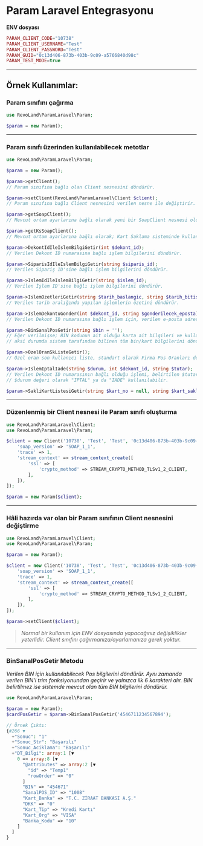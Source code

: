 # Param Laravel Entegrasyonu

**ENV dosyası**

``` php
PARAM_CLIENT_CODE="10738"
PARAM_CLIENT_USERNAME="Test"
PARAM_CLIENT_PASSWORD="Test"
PARAM_GUID="0c13d406-873b-403b-9c09-a5766840d98c"
PARAM_TEST_MODE=true
```

___

## Örnek Kullanımlar:

### Param sınıfını çağırma

``` php
use RevoLand\ParamLaravel\Param;

$param = new Param();
```
___
### Param sınıfı üzerinden kullanılabilecek metotlar

``` php
use RevoLand\ParamLaravel\Param;

$param = new Param();

$param->getClient();
// Param sınıfına bağlı olan Client nesnesini döndürür.

$param->setClient(RevoLand\ParamLaravel\Client $client);
// Param sınıfına bağlı Client nesnesini verilen nesne ile değiştirir.

$param->getSoapClient();
// Mevcut ortam ayarlarına bağlı olarak yeni bir SoapClient nesnesi oluşturur.

$param->getKsSoapClient();
// Mevcut ortam ayarlarına bağlı olarak; Kart Saklama sisteminde kullanılmak üzere yeni bir SoapClient nesnesi oluşturur.

$param->DekontIdIleIslemBilgiGetir(int $dekont_id);
// Verilen Dekont ID numarasına bağlı işlem bilgilerini döndürür.

$param->SiparisIdIleIslemBilgiGetir(string $siparis_id);
// Verilen Sipariş ID'sine bağlı işlem bilgilerini döndürür.

$param->IslemIdIleIslemBilgiGetir(string $islem_id);
// Verilen İşlem ID'sine bağlı işlem bilgilerini döndürür.

$param->IslemOzetleriGetir(string $tarih_baslangic, string $tarih_bitis);
// Verilen tarih aralığında yapılan işlemlerin özetini döndürür.

$param->IslemDekontuGonder(int $dekont_id, string $gonderilecek_eposta);
// Verilen Dekont ID numarasına bağlı işlem için, verilen e-posta adresine işlem bilgilerini gönderir.

$param->BinSanalPosGetir(string $bin = '');
// Eğer verilmişse; BIN kodunun ait olduğu karta ait bilgileri ve kullanılabilek SanalPos_Id değerini döndürür,
// aksi durumda sistem tarafından bilinen tüm bin/kart bilgilerini döndürür.

$param->OzelOranSkListeGetir();
// Özel oran son kullanıcı liste, standart olarak Firma Pos Oranları deki metottan dönen oranların aynısı döner. Üye işyerinin müşterisine göstereceği komisyon oranlarını listeler. 

$param->IslemIptalIade(string $durum, int $dekont_id, string $tutar);
// Verilen Dekont ID numarasının bağlı olduğu işlemi, belirtilen $tutar üzerinden iptal/iade eder.
// $durum değeri olarak "IPTAL" ya da "IADE" kullanılabilir.

$param->SakliKartListesiGetir(string $kart_no = null, string $kart_saklama_kisi_id = null);
```
___
### Düzenlenmiş bir Client nesnesi ile Param sınıfı oluşturma

``` php
use RevoLand\ParamLaravel\Client;
use RevoLand\ParamLaravel\Param;

$client = new Client('10738', 'Test', 'Test', '0c13d406-873b-403b-9c09-a5766840d98c', true, [
    'soap_version' => 'SOAP_1_1',
    'trace' => 1,
    'stream_context' => stream_context_create([
        'ssl' => [
            'crypto_method' => STREAM_CRYPTO_METHOD_TLSv1_2_CLIENT,
        ],
    ]),
]);

$param = new Param($client);
```
___
### Hâli hazırda var olan bir Param sınıfının Client nesnesini değiştirme

``` php
use RevoLand\ParamLaravel\Client;
use RevoLand\ParamLaravel\Param;

$param = new Param();

$client = new Client('10738', 'Test', 'Test', '0c13d406-873b-403b-9c09-a5766840d98c', true, [
    'soap_version' => 'SOAP_1_1',
    'trace' => 1,
    'stream_context' => stream_context_create([
        'ssl' => [
            'crypto_method' => STREAM_CRYPTO_METHOD_TLSv1_2_CLIENT,
        ],
    ]),
]);

$param->setClient($client);
```

> *Normal bir kullanım için ENV dosyasında yapacağınız değişiklikler yeterlidir. Client sınıfını çağırmanıza/ayarlamanıza gerek yoktur.*
___
### BinSanalPosGetir Metodu

*Verilen BIN için kullanılabilecek Pos bilgilerini döndürür. Aynı zamanda verilen BIN'i trim fonksiyonundan geçirir ve yalnızca ilk 6 karakteri alır. BIN belirtilmez ise sistemde mevcut olan tüm BIN bilgilerini döndürür.*

``` php
use RevoLand\ParamLaravel\Param;

$param = new Param();
$cardPosGetir = $param->BinSanalPosGetir('4546711234567894');

// Örnek Çıktı:
{#266 ▼
  +"Sonuc": "1"
  +"Sonuc_Str": "Başarılı"
  +"Sonuc_Aciklama": "Başarılı"
  +"DT_Bilgi": array:1 [▼
    0 => array:8 [▼
      "@attributes" => array:2 [▼
        "id" => "Temp1"
        "rowOrder" => "0"
      ]
      "BIN" => "454671"
      "SanalPOS_ID" => "1008"
      "Kart_Banka" => "T.C. ZİRAAT BANKASI A.Ş."
      "DKK" => "0"
      "Kart_Tip" => "Kredi Kartı"
      "Kart_Org" => "VISA"
      "Banka_Kodu" => "10"
    ]
  ]
}
```
